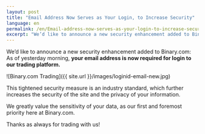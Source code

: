 ```yaml
---
layout: post
title: "Email Address Now Serves as Your Login, to Increase Security"
language: en
permalink: /en/Email-address-now-serves-as-your-login-to-increase-security/
excerpt: "We’d like to announce a new security enhancement added to Binary.com: As of yesterday morning, **your email address is now required for login to our trading platform..."
---
```



We’d like to announce a new security enhancement added to Binary.com: As of yesterday morning, **your email address is now required for login to our trading platform.**

![Binary.com Trading]({{ site.url }}/images/loginid-email-new.jpg)

This tightened security measure is an industry standard, which further increases the security of the site and the privacy of your information.

We greatly value the sensitivity of your data, as our first and foremost priority here at Binary.com.

Thanks as always for trading with us!



